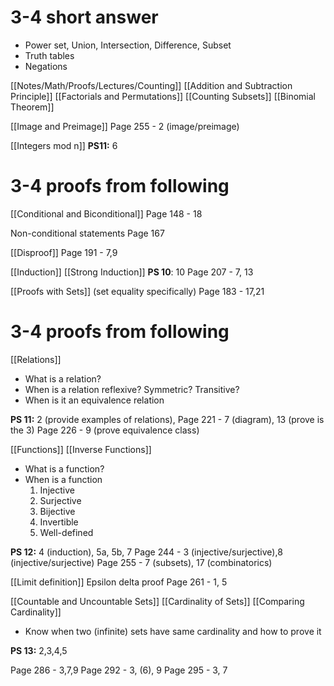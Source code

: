 
# 3-4 short answer
- Power set, Union, Intersection, Difference, Subset
- Truth tables
- Negations

[[Notes/Math/Proofs/Lectures/Counting]]
[[Addition and Subtraction Principle]]
[[Factorials and Permutations]]
[[Counting Subsets]]
[[Binomial Theorem]]


[[Image and Preimage]] 
Page 255 - 2 (image/preimage)

[[Integers mod n]]
**PS11:** 6

# 3-4 proofs from following
[[Conditional and Biconditional]]
Page 148 - 18

Non-conditional statements
Page 167 

[[Disproof]]
Page 191 - 7,9

[[Induction]]
[[Strong Induction]]
**PS 10**: 10
Page 207 - 7, 13

[[Proofs with Sets]] (set equality specifically)
Page 183 - 17,21


# 3-4 proofs from following 
[[Relations]]
- What is a relation?
- When is a relation reflexive? Symmetric? Transitive?
- When is it an equivalence relation

**PS 11:** 2 (provide examples of relations), 
Page 221 - 7 (diagram), 13 (prove is the 3)
Page 226 - 9 (prove equivalence class)

[[Functions]]
[[Inverse Functions]]
- What is a function?
- When is a function
	1. Injective
	2. Surjective
	3. Bijective
	4. Invertible
	5. Well-defined

**PS 12:** 4 (induction), 5a, 5b, 7
Page 244 - 3 (injective/surjective),8 (injective/surjective)
Page 255 -  7 (subsets), 17 (combinatorics)

[[Limit definition]]
Epsilon delta proof
Page 261 - 1, 5

[[Countable and Uncountable Sets]]
[[Cardinality of Sets]]
[[Comparing Cardinality]]
- Know when two (infinite) sets have same cardinality and how to prove it

**PS 13:** 2,3,4,5

Page 286 - 3,7,9
Page 292 - 3, (6), 9
Page 295 - 3, 7

